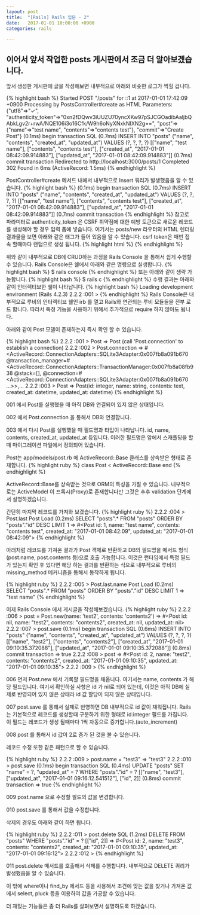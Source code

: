 ```yaml
---
layout: post
title:  "[Rails] Rails 입문 - 2"
date:   2017-01-01 10:00:00 +0900
categories: rails

---
```


이어서 앞서 작업한 posts 게시판에서 조금 더 알아보겠습니다.
---------------------------------------------------

앞서 생성한 게시판에 글을 작성해보면 내부적으로 아래와 비슷한 로그가 찍힐 겁니다.

{% highlight bash %}
Started POST "/posts" for ::1 at 2017-01-01 17:42:09 +0900
Processing by PostsController#create as HTML
  Parameters: {"utf8"=>"✓", "authenticity_token"=>"0xn2fDQwv3iUUZU70yncXKw97pSJCGOadibAaljbQAbkLgv2r+rwA/NQE106i3o16Cfk/W9h6oNyXNxkNIXN2g==", "post"=>{"name"=>"test name", "contents"=>"contents test"}, "commit"=>"Create Post"}
   (0.1ms)  begin transaction
  SQL (0.7ms)  INSERT INTO "posts" ("name", "contents", "created_at", "updated_at") VALUES (?, ?, ?, ?)  [["name", "test name"], ["contents", "contents test"], ["created_at", "2017-01-01 08:42:09.914883"], ["updated_at", "2017-01-01 08:42:09.914883"]]
   (0.7ms)  commit transaction
Redirected to http://localhost:3000/posts/1
Completed 302 Found in 6ms (ActiveRecord: 1.5ms)
{% endhighlight %}

PostController#create 메서드 내에서 내부적으로 Insert 쿼리가 발생했음을 알 수 있습니다.
{% highlight bash %}
(0.1ms)  begin transaction
  SQL (0.7ms)  INSERT INTO "posts" ("name", "contents", "created_at", "updated_at") VALUES (?, ?, ?, ?)  [["name", "test name"], ["contents", "contents test"], ["created_at", "2017-01-01 08:42:09.914883"], ["updated_at", "2017-01-01 08:42:09.914883"]]
   (0.7ms)  commit transaction
{% endhighlight %}
참고로 파라미터로 authenticity_token 은 CSRF 취약점에 대한 예방 토큰으로 새로운 레코드를 생성해야 할 경우 입력 폼에 넣습니다.
여기서는 posts/new 라우터의 HTML 렌더링 결과물을 보면 아래와 같은 태그가 들어 있음을 알 수 있습니다.
csrf token은 매번 접속 할때마다 랜덤으로 생성 됩니다.
{% highlight html %}
  <meta name="csrf-param" content="authenticity_token" />
<meta name="csrf-token" content="Tag3+2o4q0JU3AuUjbkeXia1at2X237FD4JQvNXQQCJ6n8px8eLkOTPdjfJkG7g3Yq9gtHGy99wL+EyyuY7N/g==" />
{% endhighlight %}

위와 같이 내부적으로 DB에 CRUD하는 과정을 Rails Console 을 통해서 쉽게 수행할 수 있습니다.
Rails Console은 쉘에서 아래와 같은 명령으로 실생합니다.
{% highlight bash %}
$ rails console
{% endhighlight %}
또는 아래와 같이 생략 가능합니다.
{% highlight bash %}
$ rails c
{% endhighlight %}
수행 결과는 아래와 같이 인터렉티브한 쉘이 나타납니다.
{% highlight bash %}
Loading development environment (Rails 4.2.3)
2.2.2 :001 >
{% endhighlight %}
Rails Console은 내부적으로 루비의 인터렉티브 쉘인 irb 를 열고 Rails와 연관되는 루비 모듈들을 전부 로드 합니다.
따라서 특정 기능을 사용하기 위해서 추가적으로 require 하지 않아도 됩니다.

아래와 같이 Post 모델이 존재하는지 즉시 확인 할 수 있습니다.

{% highlight bash %}
2.2.2 :001 > Post
 => Post (call 'Post.connection' to establish a connection)
2.2.2 :002 > Post.connection
 => #<ActiveRecord::ConnectionAdapters::SQLite3Adapter:0x007fb8a091b670 @transaction_manager=#<ActiveRecord::ConnectionAdapters::TransactionManager:0x007fb8a08fb938 @stack=[], @connection=#<ActiveRecord::ConnectionAdapters::SQLite3Adapter:0x007fb8a091b670 ...>>,...
 2.2.2 :003 > Post
  => Post(id: integer, name: string, contents: text, created_at: datetime, updated_at: datetime)
{% endhighlight %}

001 에서 Post를 실행했을 때 아직 DB와 연결되어 있지 않은 상태입니다.

002 에서 Post.connection 을 통해서 DB와 연결합니다.

003 에서 다시 Post를 실행했을 때 필드명과 타입이 나타납니다. id, name, contents, created_at, updated_at 등입니다.
이러한 필드명은 앞에서 스캐폴딩을 할 때 마이그레이션 파일에서 정의되어 있습니다.

Post는 app/models/post.rb 에 ActiveRecord::Base 클래스를 상속받은 형태로 존재합니다.
{% highlight ruby %}
class Post < ActiveRecord::Base
end
{% endhighlight %}

ActiveRecord::Base를 상속받는 것으로 ORM의 특성을 가질 수 있습니다.
내부적으로는 ActiveModel 이 프록시(Proxy)로 존재합니다만 그것은 추후 validation 단계에서 설명하겠습니다.

간단히 마지막 레코드를 가져와 보겠습니다.
{% highlight ruby %}
2.2.2 :004 > Post.last
  Post Load (0.2ms)  SELECT  "posts".* FROM "posts"  ORDER BY "posts"."id" DESC LIMIT 1
 => #<Post id: 1, name: "test name", contents: "contents test", created_at: "2017-01-01 08:42:09", updated_at: "2017-01-01 08:42:09">
{% endhighlight %}

아래처럼 레코드를 가져온 결과가 Post 객체로 반환하고 DB의 필드명을 메서드 형식(post.name, post.contents 등)으로 호출 가능합니다.
이것은 런타임에서 특정 필드가 있는지 확인 후 있다면 해당 하는 결과를 반환하는 식으로 내부적으로 루비의 missing_method 메커니즘을 통해서 동작하게 됩니다.

{% highlight ruby %}
2.2.2 :005 > Post.last.name
  Post Load (0.2ms)  SELECT  "posts".* FROM "posts"  ORDER BY "posts"."id" DESC LIMIT 1
 => "test name"
{% endhighlight %}

이제 Rails Console 에서 게시글을 작성해보겠습니다.
{% highlight ruby %}
2.2.2 :006 > post = Post.new(name: 'test2', contents: 'contents2')
 => #<Post id: nil, name: "test2", contents: "contents2", created_at: nil, updated_at: nil>
2.2.2 :007 > post.save
   (0.1ms)  begin transaction
  SQL (0.6ms)  INSERT INTO "posts" ("name", "contents", "created_at", "updated_at") VALUES (?, ?, ?, ?)  [["name", "test2"], ["contents", "contents2"], ["created_at", "2017-01-01 09:10:35.372088"], ["updated_at", "2017-01-01 09:10:35.372088"]]
   (0.8ms)  commit transaction
 => true
2.2.2 :008 > post
 => #<Post id: 2, name: "test2", contents: "contents2", created_at: "2017-01-01 09:10:35", updated_at: "2017-01-01 09:10:35">
2.2.2 :009 >
{% endhighlight %}

006 먼저 Post.new 에서 기록할 필드명을 채웁니다. 여기서는 name, contents 가 해당 필드입니다.
여기서 확인하실 사항은 id 가 nil로 되어 있는데, 이것은 아직 DB에 실제로 반영되어 있지 않은 상태라 id 값 할당이 되지 않은 상태입니다.

007 post.save 를 통해서 실제로 반영하면 DB 내부적으로 id 값이 채워집니다. Rails는 기본적으로 레코드를 생성할때 구분하기 위한 형태로 id:integer 필드를 가집니다.  이 필드는 레코드가 생성 될때마다 1씩 자동으로 증가합니다.(auto_increment)

008 post 를 통해서 id 값이 2로 증가 된 것을 볼 수 있습니다.

레코드 수정 또한 같은 패턴으로 할 수 있습니다.

{% highlight ruby %}
2.2.2 :009 > post.name = "test3"
 => "test3"
2.2.2 :010 > post.save
   (0.1ms)  begin transaction
  SQL (0.4ms)  UPDATE "posts" SET "name" = ?, "updated_at" = ? WHERE "posts"."id" = ?  [["name", "test3"], ["updated_at", "2017-01-01 09:16:12.541512"], ["id", 2]]
   (0.8ms)  commit transaction
 => true
{% endhighlight %}

009 post.name 으로 수정할 필드의 값을 변경합니다.

010 post.save 를 통해서 값을 수정합니다.

삭제의 경우도 아래와 같이 하면 됩니다.

{% highlight ruby %}
2.2.2 :011 > post.delete
  SQL (1.2ms)  DELETE FROM "posts" WHERE "posts"."id" = ?  [["id", 2]]
 => #<Post id: 2, name: "test3", contents: "contents2", created_at: "2017-01-01 09:10:35", updated_at: "2017-01-01 09:16:12">
2.2.2 :012 >
{% endhighlight %}

011 post.delete 메서드를 호출해서 삭제를 수행합니다. 내부적으로 DELETE 쿼리가 발생했음을 알 수 있습니다.

이 밖에 where이나 find_by 메서드 등을 사용해서 조건에 맞는 값을 찾거나 가져온 값에서 select, pluck 등을 이용하여 값을 가공할 수 있습니다.

더 재밌는 기능들은 좀 더 Rails를 살펴보면서 설명하도록 하겠습니다.